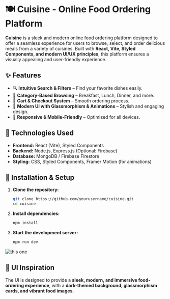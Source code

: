  # 🍽️ Cuisine - Online Food Ordering Platform  

**Cuisine** is a sleek and modern online food ordering platform designed to offer a seamless experience for users to browse, select, and order delicious meals from a variety of cuisines. Built with **React, Vite, Styled Components, and modern UI/UX principles**, this platform ensures a visually appealing and user-friendly experience.  

## ✨ Features  
- 🔍 **Intuitive Search & Filters** – Find your favorite dishes easily.  
- 🍕 **Category-Based Browsing** – Breakfast, Lunch, Dinner, and more.  
- 🛒 **Cart & Checkout System** – Smooth ordering process.  
- 🌟 **Modern UI with Glassmorphism & Animations** – Stylish and engaging design.  
- 📱 **Responsive & Mobile-Friendly** – Optimized for all devices.  

## 🚀 Technologies Used  
- **Frontend:** React (Vite), Styled Components  
- **Backend:** Node.js, Express.js (Optional: Firebase)  
- **Database:** MongoDB / Firebase Firestore  
- **Styling:** CSS, Styled Components, Framer Motion (for animations)  

## 📌 Installation & Setup  
1. **Clone the repository:**  
   ```sh
   git clone https://github.com/yourusername/cuisine.git
   cd cuisine
   ```
2. **Install dependencies:**  
   ```sh
   npm install
   ```
3. **Start the development server:**  
   ```sh
   npm run dev
   ```
![this one](https://github.com/user-attachments/assets/5ba62212-c244-495d-9755-4596da67e0e5)


## 🎨 UI Inspiration  
The UI is designed to provide a **sleek, modern, and immersive food-ordering experience**, with a **dark-themed background, glassmorphism cards, and vibrant food images**.  
